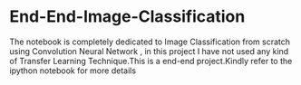 # End-End-Image-Classification
The notebook is completely dedicated to Image Classification from scratch using Convolution Neural Network , in this project I have not used any kind of Transfer Learning Technique.This is a end-end project.Kindly refer to the ipython notebook for more details
